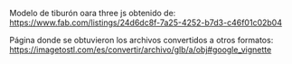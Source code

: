 Modelo de tiburón oara three js obtenido de: https://www.fab.com/listings/24d6dc8f-7a25-4252-b7d3-c46f01c02b04

Página donde se obtuvieron los archivos convertidos a otros formatos: https://imagetostl.com/es/convertir/archivo/glb/a/obj#google_vignette
